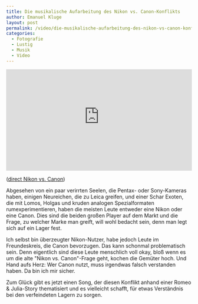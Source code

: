 ```yaml
---
title: Die musikalische Aufarbeitung des Nikon vs. Canon-Konflikts
author: Emanuel Kluge
layout: post
permalink: /video/die-musikalische-aufarbeitung-des-nikon-vs-canon-konflikts/
categories:
  - Fotografie
  - Lustig
  - Musik
  - Video
---
```


<div style="position: relative; max-width: 640px; padding-top: 54.545454%; margin: 1em 0; overflow: hidden">
  <iframe width="640" height="360" src="https://www.youtube-nocookie.com/embed/H_H8TOKcfjg?rel=0" frameborder="0" allowfullscreen style="position: absolute; top: 0; right: 0; bottom: 0; left: 0; width: 100%; height: 100%"></iframe>
</div>

([direct Nikon vs. Canon][youtube])

Abgesehen von ein paar verirrten Seelen, die Pentax- oder Sony-Kameras haben, einigen Neureichen, die zu Leica greifen, und einer Schar Exoten, die mit Lomos, Holgas und kruden analogen Spezialformaten rumexperimentieren, haben die meisten Leute entweder eine Nikon oder eine Canon. Dies sind die beiden großen Player auf dem Markt und die Frage, zu welcher Marke man greift, will wohl bedacht sein, denn man legt sich auf ein Lager fest.

Ich selbst bin überzeugter Nikon-Nutzer, habe jedoch Leute im Freundeskreis, die Canon bevorzugen. Das kann schonmal problematisch sein. Denn eigentlich sind diese Leute menschlich voll okay, bloß wenn es um die alte "Nikon vs. Canon"-Frage geht, kochen die Gemüter hoch. Und Hand aufs Herz: Wer Canon nutzt, muss irgendwas falsch verstanden haben. Da bin ich mir sicher.

Zum Glück gibt es jetzt einen Song, der diesen Konflikt anhand einer Romeo & Julia-Story thematisiert und es vielleicht schafft, für etwas Verständnis bei den verfeindeten Lagern zu sorgen.

[youtube]: http://www.youtube.com/watch?v=H_H8TOKcfjg
